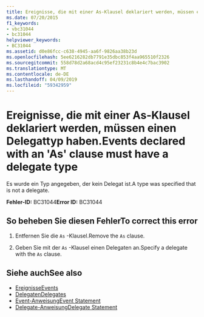 ```yaml
---
title: Ereignisse, die mit einer As-Klausel deklariert werden, müssen einen Delegattyp haben.
ms.date: 07/20/2015
f1_keywords:
- vbc31044
- bc31044
helpviewer_keywords:
- BC31044
ms.assetid: d0e86fcc-c638-4945-aa6f-9826aa38b23d
ms.openlocfilehash: 5ee6216282db7791e35dbc853f4aa965510f2326
ms.sourcegitcommit: 558d78d2a68acd4c95ef23231c8b4e4c7bac3902
ms.translationtype: MT
ms.contentlocale: de-DE
ms.lasthandoff: 04/09/2019
ms.locfileid: "59342959"
---
```

# <a name="events-declared-with-an-as-clause-must-have-a-delegate-type"></a><span data-ttu-id="8d81e-102">Ereignisse, die mit einer As-Klausel deklariert werden, müssen einen Delegattyp haben.</span><span class="sxs-lookup"><span data-stu-id="8d81e-102">Events declared with an 'As' clause must have a delegate type</span></span>
<span data-ttu-id="8d81e-103">Es wurde ein Typ angegeben, der kein Delegat ist.</span><span class="sxs-lookup"><span data-stu-id="8d81e-103">A type was specified that is not a delegate.</span></span>  
  
 <span data-ttu-id="8d81e-104">**Fehler-ID:** BC31044</span><span class="sxs-lookup"><span data-stu-id="8d81e-104">**Error ID:** BC31044</span></span>  
  
## <a name="to-correct-this-error"></a><span data-ttu-id="8d81e-105">So beheben Sie diesen Fehler</span><span class="sxs-lookup"><span data-stu-id="8d81e-105">To correct this error</span></span>  
  
1. <span data-ttu-id="8d81e-106">Entfernen Sie die `As` -Klausel.</span><span class="sxs-lookup"><span data-stu-id="8d81e-106">Remove the `As` clause.</span></span>  
  
2. <span data-ttu-id="8d81e-107">Geben Sie mit der `As` -Klausel einen Delegaten an.</span><span class="sxs-lookup"><span data-stu-id="8d81e-107">Specify a delegate with the `As` clause.</span></span>  
  
## <a name="see-also"></a><span data-ttu-id="8d81e-108">Siehe auch</span><span class="sxs-lookup"><span data-stu-id="8d81e-108">See also</span></span>

- [<span data-ttu-id="8d81e-109">Ereignisse</span><span class="sxs-lookup"><span data-stu-id="8d81e-109">Events</span></span>](../../visual-basic/programming-guide/language-features/events/index.md)
- [<span data-ttu-id="8d81e-110">Delegaten</span><span class="sxs-lookup"><span data-stu-id="8d81e-110">Delegates</span></span>](../../visual-basic/programming-guide/language-features/delegates/index.md)
- [<span data-ttu-id="8d81e-111">Event-Anweisung</span><span class="sxs-lookup"><span data-stu-id="8d81e-111">Event Statement</span></span>](../../visual-basic/language-reference/statements/event-statement.md)
- [<span data-ttu-id="8d81e-112">Delegate-Anweisung</span><span class="sxs-lookup"><span data-stu-id="8d81e-112">Delegate Statement</span></span>](../../visual-basic/language-reference/statements/delegate-statement.md)
